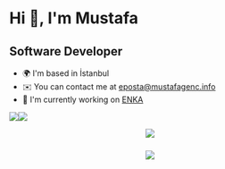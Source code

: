 # Hi 👋, I'm Mustafa

## Software Developer

-   🌍 I'm based in İstanbul
-   ✉️ You can contact me at [eposta@mustafagenc.info](mailto:eposta@mustafagenc.info)
-   🚀 I'm currently working on [ENKA](http://enka.com)

<a href="https://www.twitter.com/mustafagenc" target="_blank" rel="noreferrer"><img
src="https://img.shields.io/twitter/follow/mustafagenc?logo=twitter&style=for-the-badge&color=0891b2&labelColor=1c1917"
/></a><a href="https://www.github.com/mustafagenc" target="_blank" rel="noreferrer"><img
src="https://img.shields.io/github/followers/mustafagenc?logo=github&style=for-the-badge&color=0891b2&labelColor=1c1917" /></a>

<div align="center">
  <img src="https://raw.githubusercontent.com/mustafagenc/mustafagenc/output/github-contribution-grid-snake.svg" />
</div>

###

<div align="center">
  <img src="https://visitor-badge.laobi.icu/badge?page_id=mustafagenc.mustafagenc&"  />
</div>

###
